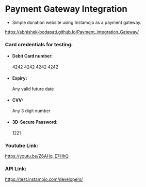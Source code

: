 # Payment Gateway Integration #

* Simple donation website using Instamojo as a payment gateway.

https://abhishek-bodapati.github.io/Payment_Integration_Gateway/

### Card credentials for testing: ###
* #### Debit Card number: #### 
   4242 4242 4242 4242
* #### Expiry: ####
   Any valid future date
* #### CVV: #### 
   Any 3 digit number
* #### 3D-Secure Password: ####
   1221

### Youtube Link: ###
https://youtu.be/Z6AHq_E7HhQ

### API Link: ###
https://test.instamojo.com/developers/
